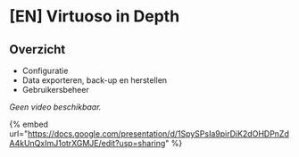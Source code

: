 # \[EN\] Virtuoso in Depth

## Overzicht

* Configuratie
* Data exporteren, back-up en herstellen
* Gebruikersbeheer

_Geen video beschikbaar._

{% embed url="https://docs.google.com/presentation/d/1SpySPsIa9pirDiK2dOHDPnZdA4kUnQxImJ1otrXGMJE/edit?usp=sharing" %}



